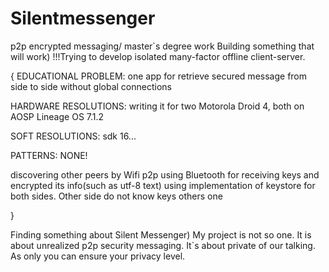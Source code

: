 # Silentmessenger
p2p encrypted messaging/ master`s degree work
Building something that will work)
!!!Trying to develop isolated many-factor offline client-server.

{
  EDUCATIONAL PROBLEM:
  one app for retrieve secured message from side to side without global connections

  HARDWARE RESOLUTIONS:
  writing it for two Motorola Droid 4, both on AOSP Lineage OS 7.1.2
  
  SOFT RESOLUTIONS:
  sdk 16...
  
  PATTERNS: NONE!
  
  
  discovering other peers by Wifi p2p
  using Bluetooth for receiving keys and encrypted its info(such as utf-8 text)
  using implementation of keystore for both sides. Other side do not know keys others one
  
}

Finding something about Silent Messenger) My project is not so one. It is about unrealized p2p security messaging.
It`s about private of our talking. As only you can ensure your privacy level.
